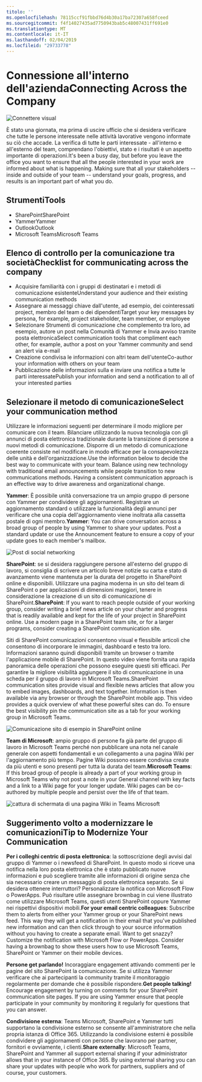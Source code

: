 ```yaml
---
titolo: ''
ms.openlocfilehash: 78115ccf91fbbd76d4b30a17ba72307a658fceed
ms.sourcegitcommit: f4f14027435ad7750943bab5c48007431ff691e0
ms.translationtype: MT
ms.contentlocale: it-IT
ms.lasthandoff: 02/04/2019
ms.locfileid: "29733778"
---
```

# <a name="connecting-across-the-company"></a><span data-ttu-id="e0b94-102">Connessione all'interno dell'azienda</span><span class="sxs-lookup"><span data-stu-id="e0b94-102">Connecting Across the Company</span></span>

![Connettere visual](media/ditl_crosscompany.png)

<span data-ttu-id="e0b94-p101">È stato una giornata, ma prima di uscire ufficio che si desidera verificare che tutte le persone interessate nelle attività lavorative vengono informate su ciò che accade. La verifica di tutte le parti interessate - all'interno e all'esterno del team, comprendano l'obiettivi, stato e i risultati è un aspetto importante di operazioni.</span><span class="sxs-lookup"><span data-stu-id="e0b94-p101">It's been a busy day, but before you leave the office you want to ensure that all the people interested in your work are informed about what is happening. Making sure that all your stakeholders -- inside and outside of your team -- understand your goals, progress, and results is an important part of what you do.</span></span>  

## <a name="tools"></a><span data-ttu-id="e0b94-106">Strumenti</span><span class="sxs-lookup"><span data-stu-id="e0b94-106">Tools</span></span>
- <span data-ttu-id="e0b94-107">SharePoint</span><span class="sxs-lookup"><span data-stu-id="e0b94-107">SharePoint</span></span>
- <span data-ttu-id="e0b94-108">Yammer</span><span class="sxs-lookup"><span data-stu-id="e0b94-108">Yammer</span></span>
- <span data-ttu-id="e0b94-109">Outlook</span><span class="sxs-lookup"><span data-stu-id="e0b94-109">Outlook</span></span>
- <span data-ttu-id="e0b94-110">Microsoft Teams</span><span class="sxs-lookup"><span data-stu-id="e0b94-110">Microsoft Teams</span></span> 

## <a name="checklist-for-communicating-across-the-company"></a><span data-ttu-id="e0b94-111">Elenco di controllo per la comunicazione tra società</span><span class="sxs-lookup"><span data-stu-id="e0b94-111">Checklist for communicating across the company</span></span>
- <span data-ttu-id="e0b94-112">Acquisire familiarità con i gruppi di destinatari e i metodi di comunicazione esistente</span><span class="sxs-lookup"><span data-stu-id="e0b94-112">Understand your audience and their existing communication methods</span></span>
- <span data-ttu-id="e0b94-113">Assegnare ai messaggi chiave dall'utente, ad esempio, dei cointeressati project, membro del team o dei dipendenti</span><span class="sxs-lookup"><span data-stu-id="e0b94-113">Target your key messages by persona, for example, project stakeholder, team member, or employee</span></span>
- <span data-ttu-id="e0b94-114">Selezionare Strumenti di comunicazione che complemento tra loro, ad esempio, autore un post nella Comunità di Yammer e Invia avviso tramite posta elettronica</span><span class="sxs-lookup"><span data-stu-id="e0b94-114">Select communication tools that compliment each other, for example, author a post on your Yammer community and send an alert via e-mail</span></span> 
- <span data-ttu-id="e0b94-115">Creazione condivisa le informazioni con altri team dell'utente</span><span class="sxs-lookup"><span data-stu-id="e0b94-115">Co-author your information with others on your team</span></span>
- <span data-ttu-id="e0b94-116">Pubblicazione delle informazioni sulla e inviare una notifica a tutte le parti interessate</span><span class="sxs-lookup"><span data-stu-id="e0b94-116">Publish your information and send a notification to all of your interested parties</span></span> 
 
## <a name="select-your-communication-method"></a><span data-ttu-id="e0b94-117">Selezionare il metodo di comunicazione</span><span class="sxs-lookup"><span data-stu-id="e0b94-117">Select your communication method</span></span>
<span data-ttu-id="e0b94-p102">Utilizzare le informazioni seguenti per determinare il modo migliore per comunicare con il team. Bilanciare utilizzando la nuova tecnologia con gli annunci di posta elettronica tradizionale durante la transizione di persone a nuovi metodi di comunicazione. Disporre di un metodo di comunicazione coerente consiste nel modificare in modo efficace per la consapevolezza delle unità e dell'organizzazione.</span><span class="sxs-lookup"><span data-stu-id="e0b94-p102">Use the information below to decide the best way to communicate with your team. Balance using new technology with traditional email announcements while people transition to new communications methods. Having a consistent communication approach is an effective way to drive awareness and organizational change.</span></span> 

<span data-ttu-id="e0b94-p103">**Yammer**: È possibile unità conversazione tra un ampio gruppo di persone con Yammer per condividere gli aggiornamenti. Registrare un aggiornamento standard o utilizzare la funzionalità degli annunci per verificare che una copia dell'aggiornamento viene inoltrata alla cassetta postale di ogni membro.</span><span class="sxs-lookup"><span data-stu-id="e0b94-p103">**Yammer**: You can drive conversation across a broad group of people by using Yammer to share your updates. Post a standard update or use the Announcement feature to ensure a copy of your update goes to each member's mailbox.</span></span> 

![Post di social networking](media/ditl_IT-Service-News.png)

<span data-ttu-id="e0b94-p104">**SharePoint**: se si desidera raggiungere persone all'esterno del gruppo di lavoro, si consiglia di scrivere un articolo breve notizie su carta e stato di avanzamento viene mantenuta per la durata del progetto in SharePoint online e disponibili. Utilizzare una pagina moderna in un sito del team di SharePoint o per applicazioni di dimensioni maggiori, tenere in considerazione la creazione di un sito di comunicazione di SharePoint.</span><span class="sxs-lookup"><span data-stu-id="e0b94-p104">**SharePoint**: If you want to reach people outside of your  working group, consider writing a brief news article on your charter and progress that is readily available and kept for the life of your project in SharePoint online. Use a modern page in a SharePoint team site, or for a larger programs, consider creating a SharePoint communication site.</span></span> 

<span data-ttu-id="e0b94-p105">Siti di SharePoint comunicazioni consentono visual e flessibile articoli che consentono di incorporare le immagini, dashboard e testo tra loro. Informazioni saranno quindi disponibili tramite un browser o tramite l'applicazione mobile di SharePoint. In questo video viene fornita una rapida panoramica delle operazioni che possono eseguire questi siti efficaci. Per garantire la migliore visibilità aggiungere il sito di comunicazione in una scheda per il gruppo di lavoro in Microsoft Teams.</span><span class="sxs-lookup"><span data-stu-id="e0b94-p105">SharePoint communication sites provide visual and flexible news articles that allow you to embed images, dashboards, and text together. Information is then available via any browser or through the SharePoint mobile app. This video provides a quick overview of what these powerful sites can do. To ensure the best visibility pin the communication site as a tab for your working group in Microsoft Teams.</span></span>

![Comunicazione sito di esempio in SharePoint online](media/ditl_Comm-Site.png)

<span data-ttu-id="e0b94-p106">**Team di Microsoft**: ampio gruppo di persone fa già parte del gruppo di lavoro in Microsoft Teams perché non pubblicare una nota nel canale generale con aspetti fondamentali e un collegamento a una pagina Wiki per l'aggiornamento più tempo.  Pagine Wiki possono essere condivisa create da più utenti e sono presenti per tutta la durata del team.</span><span class="sxs-lookup"><span data-stu-id="e0b94-p106">**Microsoft Teams**:  If this broad group of people is already a part of your working group in Microsoft Teams why not post a note in your General channel with key facts and a link to a Wiki page for your longer update.  Wiki pages can be co-authored by multiple people and persist over the life of that team.</span></span> 

![cattura di schermata di una pagina Wiki in Teams Microsoft](media/ditl_Teams-Wiki.png)

## <a name="tip-to-modernize-your-communication"></a><span data-ttu-id="e0b94-134">Suggerimento volto a modernizzare le comunicazioni</span><span class="sxs-lookup"><span data-stu-id="e0b94-134">Tip to Modernize Your Communication</span></span>

<span data-ttu-id="e0b94-p107">**Per i colleghi centric di posta elettronica**: la sottoscrizione degli avvisi dal gruppo di Yammer o i newsfeed di SharePoint.  In questo modo si riceve una notifica nella loro posta elettronica che è stato pubblicato nuove informazioni e può scegliere tramite alle informazioni di origine senza che sia necessario creare un messaggio di posta elettronica separato.  Se si desidera ottenere interruttori?  Personalizzare la notifica con Microsoft Flow o PowerApps. Può risultare utile assegnare brownbag in cui viene illustrato come utilizzare Microsoft Teams, questi utenti SharePoint oppure Yammer nei rispettivi dispositivi mobili.</span><span class="sxs-lookup"><span data-stu-id="e0b94-p107">**For your email centric colleagues**: Subscribe them to alerts from either your Yammer group or your SharePoint news feed.  This way they will get a notification in their email that you've published new information and can then click through to your source information without you having to create a separate email.  Want to get snazzy?  Customize the notification with Microsoft Flow or PowerApps. Consider having a brownbag to show these users how to use Microsoft Teams, SharePoint or Yammer on their mobile devices.</span></span> 

<span data-ttu-id="e0b94-p108">**Persone get parlando!** Incoraggiare engagement attivando commenti per le pagine del sito SharePoint la comunicazione.  Se si utilizza Yammer verificare che ai partecipanti la community tramite il monitoraggio regolarmente per domande che è possibile rispondere.</span><span class="sxs-lookup"><span data-stu-id="e0b94-p108">**Get people talking!** Encourage engagement by turning on comments for your SharePoint communication site pages.  If you are using Yammer ensure that people participate in your community by monitoring it regularly for questions that you can answer.</span></span> 

<span data-ttu-id="e0b94-p109">**Condivisione esterna**: Teams Microsoft, SharePoint e Yammer tutti supportano la condivisione esterno se consente all'amministratore che nella propria istanza di Office 365.  Utilizzando la condivisione esterni è possibile condividere gli aggiornamenti con persone che lavorano per partner, fornitori e ovviamente, i clienti.</span><span class="sxs-lookup"><span data-stu-id="e0b94-p109">**Share externally**:  Microsoft Teams, SharePoint and Yammer all support external sharing if your administrator allows that in your instance of Office 365.  By using external sharing you can share your updates with people who work for partners, suppliers and of course, your customers.</span></span>